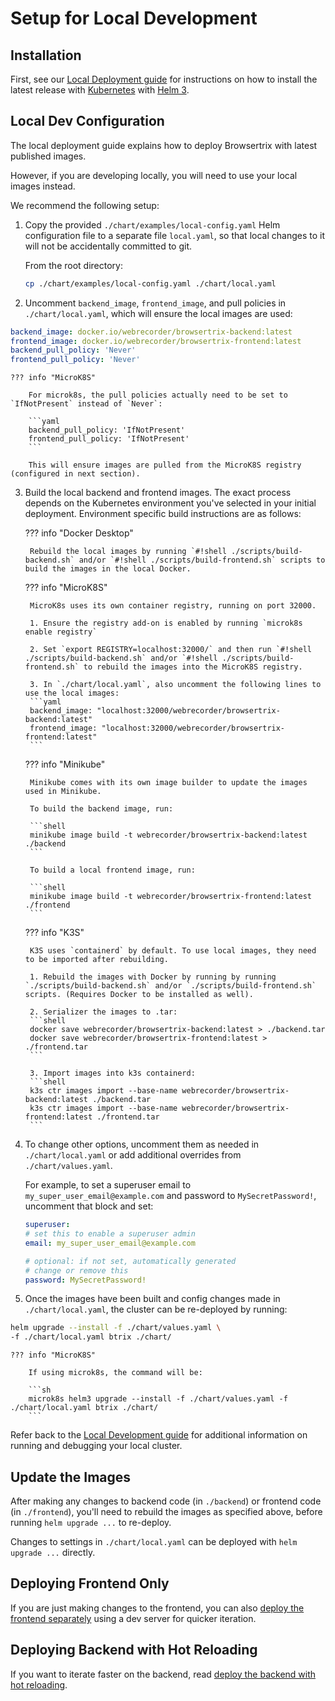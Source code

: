 # Setup for Local Development

## Installation

First, see our [Local Deployment guide](../deploy/local.md#installing-kubernetes) for instructions on how to install the latest release with [Kubernetes](https://kubernetes.io/) with [Helm 3](https://v3.helm.sh/).

## Local Dev Configuration

The local deployment guide explains how to deploy Browsertrix with latest published images.

However, if you are developing locally, you will need to use your local images instead.

We recommend the following setup:

1. Copy the provided `./chart/examples/local-config.yaml` Helm configuration file to a separate file `local.yaml`, so that local changes to it will not be accidentally committed to git. 

    From the root directory:

    ```sh
    cp ./chart/examples/local-config.yaml ./chart/local.yaml
    ```

2. Uncomment `backend_image`, `frontend_image`, and pull policies in `./chart/local.yaml`, which will ensure the local images are used:
```yaml
backend_image: docker.io/webrecorder/browsertrix-backend:latest
frontend_image: docker.io/webrecorder/browsertrix-frontend:latest
backend_pull_policy: 'Never'
frontend_pull_policy: 'Never'
```

    ??? info "MicroK8S"

        For microk8s, the pull policies actually need to be set to `IfNotPresent` instead of `Never`:

        ```yaml
        backend_pull_policy: 'IfNotPresent'
        frontend_pull_policy: 'IfNotPresent'
        ```

        This will ensure images are pulled from the MicroK8S registry (configured in next section).



3. Build the local backend and frontend images. The exact process depends on the Kubernetes environment you've selected in your initial deployment. Environment specific build instructions are as follows:

    ??? info "Docker Desktop"

        Rebuild the local images by running `#!shell ./scripts/build-backend.sh` and/or `#!shell ./scripts/build-frontend.sh` scripts to build the images in the local Docker.

    ??? info "MicroK8S"

        MicroK8s uses its own container registry, running on port 32000.

        1. Ensure the registry add-on is enabled by running `microk8s enable registry`

        2. Set `export REGISTRY=localhost:32000/` and then run `#!shell ./scripts/build-backend.sh` and/or `#!shell ./scripts/build-frontend.sh` to rebuild the images into the MicroK8S registry.

        3. In `./chart/local.yaml`, also uncomment the following lines to use the local images:
        ```yaml
        backend_image: "localhost:32000/webrecorder/browsertrix-backend:latest"
        frontend_image: "localhost:32000/webrecorder/browsertrix-frontend:latest"
        ```

    ??? info "Minikube"

        Minikube comes with its own image builder to update the images used in Minikube.

        To build the backend image, run:

        ```shell
        minikube image build -t webrecorder/browsertrix-backend:latest ./backend
        ```

        To build a local frontend image, run:

        ```shell
        minikube image build -t webrecorder/browsertrix-frontend:latest ./frontend
        ```

    ??? info "K3S"

        K3S uses `containerd` by default. To use local images, they need to be imported after rebuilding.

        1. Rebuild the images with Docker by running by running `./scripts/build-backend.sh` and/or `./scripts/build-frontend.sh` scripts. (Requires Docker to be installed as well).

        2. Serializer the images to .tar:
        ```shell
        docker save webrecorder/browsertrix-backend:latest > ./backend.tar
        docker save webrecorder/browsertrix-frontend:latest > ./frontend.tar
        ```

        3. Import images into k3s containerd:
        ```shell
        k3s ctr images import --base-name webrecorder/browsertrix-backend:latest ./backend.tar
        k3s ctr images import --base-name webrecorder/browsertrix-frontend:latest ./frontend.tar
        ```

4. To change other options, uncomment them as needed in `./chart/local.yaml` or add additional overrides from `./chart/values.yaml`. 

    For example, to set a superuser email to `my_super_user_email@example.com` and password to `MySecretPassword!`, uncomment that block and set:
    ```yaml
    superuser:
    # set this to enable a superuser admin
    email: my_super_user_email@example.com

    # optional: if not set, automatically generated
    # change or remove this
    password: MySecretPassword!
    ```

5. Once the images have been built and config changes made in `./chart/local.yaml`, the cluster can be re-deployed by running:
```sh
helm upgrade --install -f ./chart/values.yaml \
-f ./chart/local.yaml btrix ./chart/
```

    ??? info "MicroK8S"

        If using microk8s, the command will be:

        ```sh
        microk8s helm3 upgrade --install -f ./chart/values.yaml -f ./chart/local.yaml btrix ./chart/
        ```

Refer back to the [Local Development guide](../deploy/local.md#waiting-for-cluster-to-start) for additional information on running and debugging your local cluster.

## Update the Images

After making any changes to backend code (in `./backend`) or frontend code (in `./frontend`), you'll need to rebuild the images as specified above, before running `helm upgrade ...` to re-deploy.

Changes to settings in `./chart/local.yaml` can be deployed with `helm upgrade ...` directly.

## Deploying Frontend Only

If you are just making changes to the frontend, you can also [deploy the frontend separately](frontend-dev.md) using a dev server for quicker iteration.

## Deploying Backend with Hot Reloading

If you want to iterate faster on the backend, read [deploy the backend with hot reloading](backend-hot-reload.md).